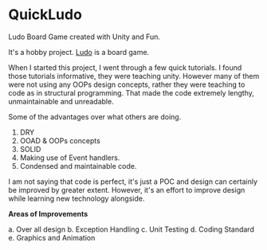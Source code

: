 

# QuickLudo
Ludo Board Game created with Unity and Fun.



It's a hobby project. [Ludo](https://en.wikipedia.org/wiki/Ludo_%28board_game%29) is a board game.

When I started this project, I went through a few quick tutorials.
I found those tutorials informative, they were teaching unity. However many of them were not using any OOPs design concepts, rather they were teaching to code as in structural programming. That made the code extremely lengthy, unmaintainable and unreadable. 

Some of the advantages over what others are doing. 
1. DRY
2. OOAD & OOPs concepts
3. SOLID 
4. Making use of Event handlers.
5. Condensed and maintainable code.

I am not saying that code is perfect, it's just a POC and design can certainly be improved by greater extent. However, it's an effort to improve design while learning new technology alongside.

**Areas of Improvements**

a. Over all design
b. Exception Handling
c. Unit Testing
d. Coding Standard
e. Graphics and Animation
